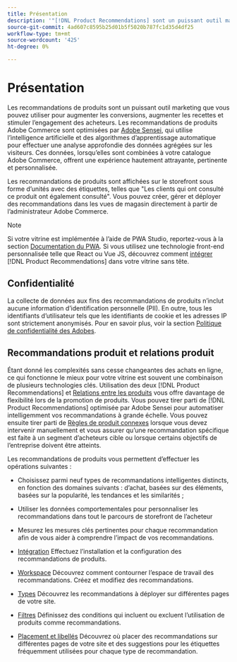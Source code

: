 ```yaml
---
title: Présentation
description: '"[!DNL Product Recommendations] sont un puissant outil marketing que vous pouvez utiliser pour augmenter les conversions, augmenter les recettes et stimuler l’engagement des acheteurs."'
source-git-commit: 4ad607c8595b25d01b5f5020b787fc1d35d4df25
workflow-type: tm+mt
source-wordcount: '425'
ht-degree: 0%

---
```


# Présentation

Les recommandations de produits sont un puissant outil marketing que vous pouvez utiliser pour augmenter les conversions, augmenter les recettes et stimuler l’engagement des acheteurs. Les recommandations de produits Adobe Commerce sont optimisées par [Adobe Sensei](https://www.adobe.com/sensei.html), qui utilise l’intelligence artificielle et des algorithmes d’apprentissage automatique pour effectuer une analyse approfondie des données agrégées sur les visiteurs. Ces données, lorsqu’elles sont combinées à votre catalogue Adobe Commerce, offrent une expérience hautement attrayante, pertinente et personnalisée.

Les recommandations de produits sont affichées sur le storefront sous forme d’unités avec des étiquettes, telles que &quot;Les clients qui ont consulté ce produit ont également consulté&quot;. Vous pouvez créer, gérer et déployer des recommandations dans les vues de magasin directement à partir de l’administrateur Adobe Commerce.

>[!NOTE]
>
> Si votre vitrine est implémentée à l’aide de PWA Studio, reportez-vous à la section [Documentation du PWA](https://developer.adobe.com/commerce/pwa-studio/integrations/product-recommendations/). Si vous utilisez une technologie front-end personnalisée telle que React ou Vue JS, découvrez comment [intégrer](headless.md) [!DNL Product Recommendations] dans votre vitrine sans tête.

## Confidentialité

La collecte de données aux fins des recommandations de produits n’inclut aucune information d’identification personnelle (PII). En outre, tous les identifiants d’utilisateur tels que les identifiants de cookie et les adresses IP sont strictement anonymisés. Pour en savoir plus, voir la section [Politique de confidentialité des Adobes](https://www.adobe.com/privacy/policy.html).

## Recommandations produit et relations produit

Étant donné les complexités sans cesse changeantes des achats en ligne, ce qui fonctionne le mieux pour votre vitrine est souvent une combinaison de plusieurs technologies clés. Utilisation des deux [!DNL Product Recommendations] et [Relations entre les produits](https://docs.magento.com/user-guide/marketing/product-relationships.html) vous offre davantage de flexibilité lors de la promotion de produits. Vous pouvez tirer parti de [!DNL Product Recommendations] optimisée par Adobe Sensei pour automatiser intelligemment vos recommandations à grande échelle. Vous pouvez ensuite tirer parti de [Règles de produit connexes](https://docs.magento.com/user-guide/marketing/product-related-rules.html) lorsque vous devez intervenir manuellement et vous assurer qu’une recommandation spécifique est faite à un segment d’acheteurs cible ou lorsque certains objectifs de l’entreprise doivent être atteints.

Les recommandations de produits vous permettent d’effectuer les opérations suivantes :

- Choisissez parmi neuf types de recommandations intelligentes distincts, en fonction des domaines suivants : d’achat, basées sur des éléments, basées sur la popularité, les tendances et les similarités ;
- Utiliser les données comportementales pour personnaliser les recommandations dans tout le parcours de storefront de l’acheteur
- Mesurez les mesures clés pertinentes pour chaque recommandation afin de vous aider à comprendre l’impact de vos recommandations.

- [Intégration](onboarding.md)
Effectuez l’installation et la configuration des recommandations de produits.

- [Workspace](workspace.md)
Découvrez comment contourner l’espace de travail des recommandations. Créez et modifiez des recommandations.

- [Types](type.md)
Découvrez les recommandations à déployer sur différentes pages de votre site.

- [Filtres](filters.md)
Définissez des conditions qui incluent ou excluent l’utilisation de produits comme recommandations.

- [Placement et libellés](placement.md)
Découvrez où placer des recommandations sur différentes pages de votre site et des suggestions pour les étiquettes fréquemment utilisées pour chaque type de recommandation.
